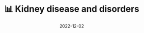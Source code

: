 ---
title: 📊 Kidney disease and disorders
date: '2022-12-02'
type: book
weight: 22
columns: 100
commentable: true
---